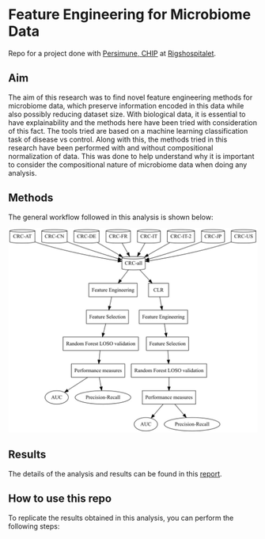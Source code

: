 # Feature Engineering for Microbiome Data
Repo for a project done with [Persimune, CHIP](https://www.persimune.dk/) at [Rigshospitalet](https://www.rigshospitalet.dk/).

## Aim
The aim of this research was to find novel feature engineering methods for microbiome
data, which preserve information encoded in this data while also possibly reducing dataset
size. With biological data, it is essential to have explainability and the methods here have
been tried with consideration of this fact. The tools tried are based on a machine learning
classification task of disease vs control. Along with this, the methods tried in this research
have been performed with and without compositional normalization of data. This was done
to help understand why it is important to consider the compositional nature of microbiome
data when doing any analysis.

## Methods
The general workflow followed in this analysis is shown below:

![workflow](plots/graph.jpg)

## Results
The details of the analysis and results can be found in this [report](CHIP_report.pdf).

## How to use this repo
To replicate the results obtained in this analysis, you can perform the following steps:
